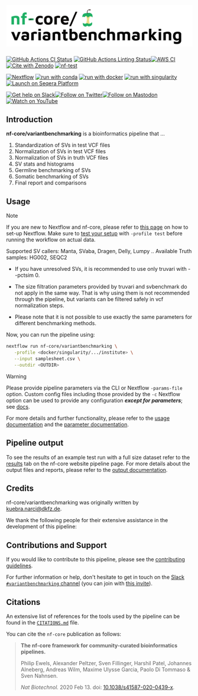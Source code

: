 <h1>
  <picture>
    <source media="(prefers-color-scheme: dark)" srcset="docs/images/nf-core-variantbenchmarking_logo_dark.png">
    <img alt="nf-core/variantbenchmarking" src="docs/images/nf-core-variantbenchmarking_logo_light.png">
  </picture>
</h1>

[![GitHub Actions CI Status](https://github.com/nf-core/variantbenchmarking/actions/workflows/ci.yml/badge.svg)](https://github.com/nf-core/variantbenchmarking/actions/workflows/ci.yml)
[![GitHub Actions Linting Status](https://github.com/nf-core/variantbenchmarking/actions/workflows/linting.yml/badge.svg)](https://github.com/nf-core/variantbenchmarking/actions/workflows/linting.yml)[![AWS CI](https://img.shields.io/badge/CI%20tests-full%20size-FF9900?labelColor=000000&logo=Amazon%20AWS)](https://nf-co.re/variantbenchmarking/results)[![Cite with Zenodo](http://img.shields.io/badge/DOI-10.5281/zenodo.XXXXXXX-1073c8?labelColor=000000)](https://doi.org/10.5281/zenodo.XXXXXXX)
[![nf-test](https://img.shields.io/badge/unit_tests-nf--test-337ab7.svg)](https://www.nf-test.com)

[![Nextflow](https://img.shields.io/badge/nextflow%20DSL2-%E2%89%A523.04.0-23aa62.svg)](https://www.nextflow.io/)
[![run with conda](http://img.shields.io/badge/run%20with-conda-3EB049?labelColor=000000&logo=anaconda)](https://docs.conda.io/en/latest/)
[![run with docker](https://img.shields.io/badge/run%20with-docker-0db7ed?labelColor=000000&logo=docker)](https://www.docker.com/)
[![run with singularity](https://img.shields.io/badge/run%20with-singularity-1d355c.svg?labelColor=000000)](https://sylabs.io/docs/)
[![Launch on Seqera Platform](https://img.shields.io/badge/Launch%20%F0%9F%9A%80-Seqera%20Platform-%234256e7)](https://tower.nf/launch?pipeline=https://github.com/nf-core/variantbenchmarking)

[![Get help on Slack](http://img.shields.io/badge/slack-nf--core%20%23benchmark-4A154B?labelColor=000000&logo=slack)](https://nfcore.slack.com/channels/variantbenchmarking)[![Follow on Twitter](http://img.shields.io/badge/twitter-%40nf__core-1DA1F2?labelColor=000000&logo=twitter)](https://twitter.com/nf_core)[![Follow on Mastodon](https://img.shields.io/badge/mastodon-nf__core-6364ff?labelColor=FFFFFF&logo=mastodon)](https://mstdn.science/@nf_core)[![Watch on YouTube](http://img.shields.io/badge/youtube-nf--core-FF0000?labelColor=000000&logo=youtube)](https://www.youtube.com/c/nf-core)

## Introduction

**nf-core/variantbenchmarking** is a bioinformatics pipeline that ...

<!-- TODO nf-core:
   Complete this sentence with a 2-3 sentence summary of what types of data the pipeline ingests, a brief overview of the
   major pipeline sections and the types of output it produces. You're giving an overview to someone new
   to nf-core here, in 15-20 seconds. For an example, see https://github.com/nf-core/rnaseq/blob/master/README.md#introduction
-->

<!-- TODO nf-core: Include a figure that guides the user through the major workflow steps. Many nf-core
     workflows use the "tube map" design for that. See https://nf-co.re/docs/contributing/design_guidelines#examples for examples.   -->
<!-- TODO nf-core: Fill in short bullet-pointed list of the default steps in the pipeline -->

1. Standardization of SVs in test VCF files
2. Normalization of SVs in test VCF files
3. Normalization of SVs in truth VCF files
4. SV stats and histograms
5. Germline benchmarking of SVs
6. Somatic benchmarking of SVs
7. Final report and comparisons

## Usage

> [!NOTE]
> If you are new to Nextflow and nf-core, please refer to [this page](https://nf-co.re/docs/usage/installation) on how to set-up Nextflow. Make sure to [test your setup](https://nf-co.re/docs/usage/introduction#how-to-run-a-pipeline) with `-profile test` before running the workflow on actual data.

Supported SV callers: Manta, SVaba, Dragen, Delly, Lumpy ..
Available Truth samples: HG002, SEQC2

- If you have unresolved SVs, it is recommended to use only truvari with --pctsim 0.

- The size filtration parameters provided by truvari and svbenchmark do not apply in the same way. That is why using them is not recommended through the pipeline, but variants can be filtered safely in vcf normalization steps.

- Please note that it is not possible to use exactly the same parameters for different benchmarking methods.

<!-- TODO nf-core: Describe the minimum required steps to execute the pipeline, e.g. how to prepare samplesheets.
     Explain what rows and columns represent. For instance (please edit as appropriate):

First, prepare a samplesheet with your input data that looks as follows:

`samplesheet.csv`:

```csv
caller,test_vcf
caller1,test1.vcf.gz
caller2,test2.vcf
```

-->

Now, you can run the pipeline using:

<!-- TODO nf-core: update the following command to include all required parameters for a minimal example -->

```bash
nextflow run nf-core/variantbenchmarking \
   -profile <docker/singularity/.../institute> \
   --input samplesheet.csv \
   --outdir <OUTDIR>
```

> [!WARNING]
> Please provide pipeline parameters via the CLI or Nextflow `-params-file` option. Custom config files including those provided by the `-c` Nextflow option can be used to provide any configuration _**except for parameters**_;
> see [docs](https://nf-co.re/usage/configuration#custom-configuration-files).

For more details and further functionality, please refer to the [usage documentation](https://nf-co.re/variantbenchmarking/usage) and the [parameter documentation](https://nf-co.re/variantbenchmarking/parameters).

## Pipeline output

To see the results of an example test run with a full size dataset refer to the [results](https://nf-co.re/variantbenchmarking/results) tab on the nf-core website pipeline page.
For more details about the output files and reports, please refer to the
[output documentation](https://nf-co.re/variantbenchmarking/output).

## Credits

nf-core/variantbenchmarking was originally written by kuebra.narci@dkfz.de.

We thank the following people for their extensive assistance in the development of this pipeline:

<!-- TODO nf-core: If applicable, make list of people who have also contributed -->

## Contributions and Support

If you would like to contribute to this pipeline, please see the [contributing guidelines](.github/CONTRIBUTING.md).

For further information or help, don't hesitate to get in touch on the [Slack `#variantbenchmarking` channel](https://nfcore.slack.com/channels/variantbenchmarking) (you can join with [this invite](https://nf-co.re/join/slack)).

## Citations

<!-- TODO nf-core: Add citation for pipeline after first release. Uncomment lines below and update Zenodo doi and badge at the top of this file. -->
<!-- If you use nf-core/variantbenchmarking for your analysis, please cite it using the following doi: [10.5281/zenodo.XXXXXX](https://doi.org/10.5281/zenodo.XXXXXX) -->

<!-- TODO nf-core: Add bibliography of tools and data used in your pipeline -->

An extensive list of references for the tools used by the pipeline can be found in the [`CITATIONS.md`](CITATIONS.md) file.

You can cite the `nf-core` publication as follows:

> **The nf-core framework for community-curated bioinformatics pipelines.**
>
> Philip Ewels, Alexander Peltzer, Sven Fillinger, Harshil Patel, Johannes Alneberg, Andreas Wilm, Maxime Ulysse Garcia, Paolo Di Tommaso & Sven Nahnsen.
>
> _Nat Biotechnol._ 2020 Feb 13. doi: [10.1038/s41587-020-0439-x](https://dx.doi.org/10.1038/s41587-020-0439-x).
